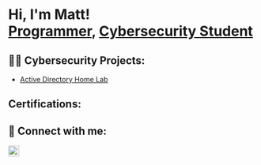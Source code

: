 <h1>Hi, I'm Matt! <br/><a href="https://github.com/mattjanocik">Programmer</a>, <a href="https://www.linkedin.com/in/matthew-janocikr/">Cybersecurity Student</a>

<h2>👨‍💻 Cybersecurity Projects:</h2>

 - [Active Directory Home Lab](https://github.com/mattjanocik/LABURL)
  
<h2> Certifications:</h2>

<h2> 🤳 Connect with me:</h2>

[<img align="left" alt="MattJanocik | LinkedIn" width="22px" src="https://cdn.jsdelivr.net/npm/simple-icons@v3/icons/linkedin.svg" />][linkedin]

[linkedin]: www.linkedin.com/in/matthew-janocik
